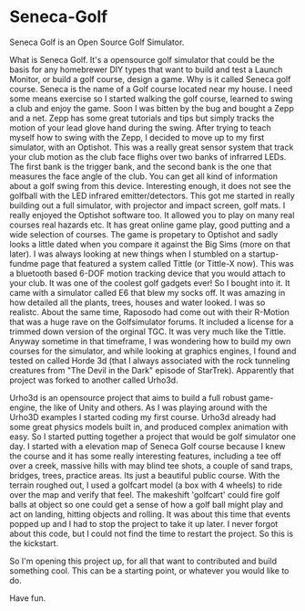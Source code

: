 # Seneca-Golf
Seneca Golf is an Open Source Golf Simulator.

What is Seneca Golf.  It's a opensource golf simulator that could be the basis for any homebrewer DIY types that want to build and test a Launch Monitor, 
or build a golf course, design a game.  Why is it called Seneca golf course.  Seneca is the name of a Golf course located near my house.  I need some means
exercise so I started walking the golf course, learned to swing a club and enjoy the game.  Soon I was bitten by the bug and bought a Zepp and a net. Zepp has some 
great tutorials and tips but simply tracks the motion of your lead glove hand during the swing.  After trying to teach myself how to swing with the Zepp, I decided
to move up to my first simulator, with an Optishot.  This was a really great sensor system that track your club motion as the club face flighs over two banks of
infrarred LEDs.  The first bank is the trigger bank, and the second bank is the one that measures the face angle of the club.  You can get all kind of information 
about a golf swing from this device.  Interesting enough, it does not see the golfball with the LED infrared emitter/detectors.  This got me started in really
building out a full simulator, with projector and impact screen, golf mats.  I really enjoyed the Optishot software too.  It allowed you to play on many real courses
real hazards etc.  It has great online game play, good putting and a wide selection of courses.  The game is propetary to Optishot and sadly looks a little dated
when you compare it against the Big Sims (more on that later).   I was always looking at new things when I stumbled on a startup-fundme page that featured a system 
called Tittle (or Tittle-X now).  This was a bluetooth based 6-DOF motion tracking device that you would attach to your club.  It was one of the coolest golf gadgets
ever!  So I bought into it.  It came with a simulator called E6 that blew my socks off.  It was amazing in how detailed all the plants, trees, houses and water looked.
I was so realistc.  About the same time, Raposodo had come out with their R-Motion that was a huge rave on the Golfsimulator forums.  It included a license for a
trimmed down version of the orginal TGC.  It was very much like the Tittle.  Anyway sometime in that timeframe, I was wondering how to build my own courses for the 
simulator, and while looking at graphics engines, I found and tested on called Horde 3d (that I always associated with the rock tunneling creatures from "The Devil
in the Dark" episode of StarTrek).  Apparently that project was forked to another called Urho3d.  

Urho3d is an opensource project that aims to build a full robust game-engine, the like of Unity and others.  As I was playing around with the Urho3D examples I started 
coding my first course.  Urho3d already had some great physics models built in, and produced complex animation with easy.  So I started putting together a project
that would be golf simulator one day.  I started with a elevation map of Seneca Golf course because I knew the course and it has some really interesting features, 
including a tee off over a creek, massive hills with may blind tee shots, a couple of sand traps, bridges, trees, practice areas.  Its just a beautiful public course.
With the terrain roughed out, I used a golfcart model (a box with 4 wheels) to ride over the map and verify that feel.  The makeshift 'golfcart' could fire golf balls
at object so one could get a sense of how a golf ball might play and act on landing, hitting objects and rolling.   It was about this time that events popped up and 
I had to stop the project to take it up later.  I never forgot about this code, but I could not find the time to restart the project.  So this is the kickstart.

So I'm opening this project up, for all that want to contributed and build something cool.  This can be a starting point, or whatever you would like to do. 

Have fun.

